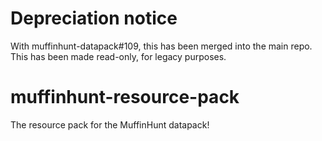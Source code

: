 # Depreciation notice
With muffinhunt-datapack#109, this has been merged into the main repo. This has been made read-only, for legacy purposes.

# muffinhunt-resource-pack
The resource pack for the MuffinHunt datapack!
